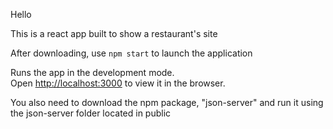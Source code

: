 Hello

This is a react app built to show a restaurant's site 

After downloading, use `npm start` to launch the application

Runs the app in the development mode.<br />
Open [http://localhost:3000](http://localhost:3000) to view it in the browser.

You also need to download the npm package, "json-server" and run it using the json-server folder located in public
